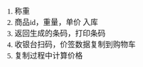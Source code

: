 <span  style="font-family: Simsun,serif; font-size: 17px; ">

1. 称重
2. 商品id，重量，单价 入库
3. 返回生成的条码，打印条码
4. 收银台扫码，价签数据复制到购物车
5. 复制过程中计算价格

</span>